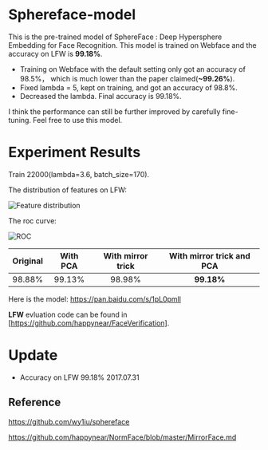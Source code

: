 # Sphereface-model
This is the pre-trained model of SphereFace : Deep Hypersphere Embedding for Face Recognition.
This model is trained on Webface and the accuracy on LFW is **99.18%**. 
- Training on Webface with the default setting only got an accuracy of 98.5%， which is much lower than the paper claimed(**~99.26%**). 
- Fixed lambda = 5, kept on training, and got an accuracy of 98.8%.
- Decreased the lambda. Final accuracy is 99.18%.

I think the performance can still be further improved by carefully fine-tuning. Feel free to use this model.
# Experiment Results
Train 22000(lambda=3.6, batch_size=170).

The distribution of features on LFW:

![Feature distribution](https://github.com/goodluckcwl/Sphereface-model/raw/master/hist-cos.jpg)

The roc curve:

![ROC](https://github.com/goodluckcwl/Sphereface-model/raw/master/roc.jpg)

|Original | With PCA | With mirror trick| With mirror trick and PCA |
|:---------:|:---------:|:---------------:|:-----------------:|
| 98.88%  |  99.13%   |    98.98%       |**99.18%**           |

Here is the model:   https://pan.baidu.com/s/1pL0pmll

**LFW** evluation code can be found in [https://github.com/happynear/FaceVerification]. 

# Update
- Accuracy on LFW 99.18%  2017.07.31

## Reference
https://github.com/wy1iu/sphereface

https://github.com/happynear/NormFace/blob/master/MirrorFace.md
